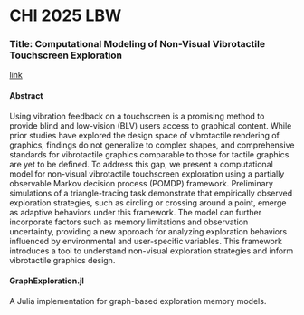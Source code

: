 # CHI 2025 LBW
### Title: Computational Modeling of Non-Visual Vibrotactile Touchscreen Exploration
[link](https://dl.acm.org/doi/full/10.1145/3706599.3719851)
#### Abstract
Using vibration feedback on a touchscreen is a promising method to provide blind and low-vision (BLV) users access to graphical content. While prior studies have explored the design space of vibrotactile rendering of graphics, findings do not generalize to complex shapes, and comprehensive standards for vibrotactile graphics comparable to those for tactile graphics are yet to be defined. To address this gap, we present a computational model for non-visual vibrotactile touchscreen exploration using a partially observable Markov decision process (POMDP) framework. Preliminary simulations of a triangle-tracing task demonstrate that empirically observed exploration strategies, such as circling or crossing around a point, emerge as adaptive behaviors under this framework. The model can further incorporate factors such as memory limitations and observation uncertainty, providing a new approach for analyzing exploration behaviors influenced by environmental and user-specific variables. This framework introduces a tool to understand non-visual exploration strategies and inform vibrotactile graphics design.

#### GraphExploration.jl
A Julia implementation for graph-based exploration memory models.
